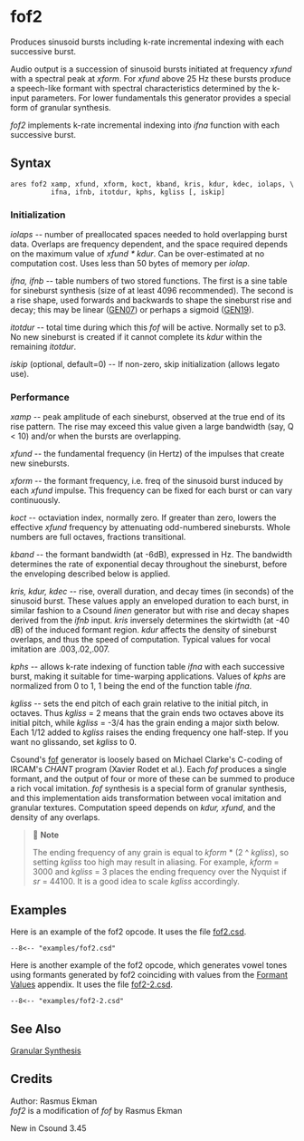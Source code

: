 <!--
id:fof2
category:Signal Generators:Granular Synthesis
-->
# fof2
Produces sinusoid bursts including k-rate incremental indexing with each successive burst.

Audio output is a succession of sinusoid bursts initiated at frequency _xfund_ with a spectral peak at _xform_. For _xfund_ above 25 Hz these bursts produce a speech-like formant with spectral characteristics determined by the k-input parameters. For lower fundamentals this generator provides a special form of granular synthesis.

_fof2_ implements k-rate incremental indexing into _ifna_ function with each successive burst.

## Syntax
``` csound-orc
ares fof2 xamp, xfund, xform, koct, kband, kris, kdur, kdec, iolaps, \
          ifna, ifnb, itotdur, kphs, kgliss [, iskip]
```

### Initialization

_iolaps_ -- number of preallocated spaces needed to hold overlapping burst data. Overlaps are frequency dependent, and the space required depends on the maximum value of _xfund * kdur_. Can be over-estimated at no computation cost. Uses less than 50 bytes of memory per _iolap_.

_ifna, ifnb_ -- table numbers of two stored functions. The first is a sine table for sineburst synthesis (size of at least 4096 recommended). The second is a rise shape, used forwards and backwards to shape the sineburst rise and decay; this may be linear ([GEN07](../../scoregens/gen07)) or perhaps a sigmoid ([GEN19](../../scoregens/gen19)).

_itotdur_ -- total time during which this _fof_ will be active. Normally set to p3. No new sineburst is created if it cannot complete its _kdur_ within the remaining _itotdur_.

_iskip_ (optional, default=0) -- If non-zero, skip initialization (allows legato use).

### Performance

_xamp_ -- peak amplitude of each sineburst, observed at the true end of its rise pattern. The rise may exceed this value given a large bandwidth (say, Q &lt; 10) and/or when the bursts are overlapping.

_xfund_ -- the fundamental frequency (in Hertz) of the impulses that create new sinebursts.

_xform_ -- the formant frequency, i.e. freq of the sinusoid burst induced by each _xfund_ impulse. This frequency can be fixed for each burst or can vary continuously.

_koct_ -- octaviation index, normally zero. If greater than zero, lowers the effective _xfund_ frequency by attenuating odd-numbered sinebursts. Whole numbers are full octaves, fractions transitional.

_kband_ -- the formant bandwidth (at -6dB), expressed in Hz. The bandwidth determines the rate of exponential decay throughout the sineburst, before the enveloping described below is applied.

_kris, kdur, kdec_ -- rise, overall duration, and decay times (in seconds) of the sinusoid burst. These values apply an enveloped duration to each burst, in similar fashion to a Csound _linen_ generator but with rise and decay shapes derived from the _ifnb_ input. _kris_ inversely determines the skirtwidth (at -40 dB) of the induced formant region. _kdur_ affects the density of sineburst overlaps, and thus the speed of computation. Typical values for vocal imitation are .003,.02,.007.

_kphs_ -- allows k-rate indexing of function table _ifna_ with each successive burst, making it suitable for time-warping applications. Values of _kphs_ are normalized from 0 to 1, 1 being the end of the function table _ifna_.

_kgliss_ -- sets the end pitch of each grain relative to the initial pitch, in octaves. Thus _kgliss_ = 2 means that the grain ends two octaves above its initial pitch, while _kgliss_ = -3/4 has the grain ending a major sixth below. Each 1/12 added to _kgliss_ raises the ending frequency one half-step.  If you want no glissando, set _kgliss_ to 0.

Csound's [fof](../../opcodes/fof) generator is loosely based on Michael Clarke's C-coding of IRCAM's _CHANT_ program (Xavier Rodet et al.). Each _fof_ produces a single formant, and the output of four or more of these can be summed to produce a rich vocal imitation. _fof_ synthesis is a special form of granular synthesis, and this implementation aids transformation between vocal imitation and granular textures. Computation speed depends on _kdur, xfund_, and the density of any overlaps.

> :memo: **Note**
>
> The ending frequency of any grain is equal to _kform_ * (2 ^ _kgliss_), so setting _kgliss_ too high may result in aliasing.  For example, _kform_ = 3000 and _kgliss_ = 3 places the ending frequency over the Nyquist if _sr_ = 44100.  It is a good idea to scale _kgliss_ accordingly.

## Examples

Here is an example of the fof2 opcode. It uses the file [fof2.csd](../../examples/fof2.csd).

``` csound-orc title="Example of the fof2 opcode." linenums="1"
--8<-- "examples/fof2.csd"
```

Here is another example of the fof2 opcode, which generates vowel tones using formants generated by fof2 coinciding with values from the [Formant Values](../../misc/formants) appendix. It uses the file [fof2-2.csd](../../examples/fof2-2.csd).

``` csound-orc title="Example of the fof2 opcode to produce vowel sounds." linenums="1"
--8<-- "examples/fof2-2.csd"
```

## See Also

[Granular Synthesis](../../siggen/granular)

## Credits

Author: Rasmus Ekman<br>
_fof2_ is a modification of _fof_ by Rasmus Ekman<br>

New in Csound 3.45
